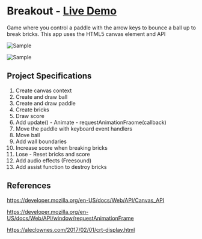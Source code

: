 # Breakout - [Live Demo](https://rphase.github.io/justwebprojects/breakout-game/)

Game where you control a paddle with the arrow keys to bounce a ball up to break bricks. This app uses the HTML5 canvas element and API

![Sample](https://rphase.github.io/justwebprojects/resource/breakout-game.png)

![Sample](https://rphase.github.io/justwebprojects/resource/breakout-game2.png)

## Project Specifications

1. Create canvas context
2. Create and draw ball
3. Create and draw paddle
4. Create bricks
5. Draw score
6. Add update() - Animate - requestAnimationFraome(callback)
7. Move the paddle with keyboard event handlers
8. Move ball
9. Add wall boundaries
10. Increase score when breaking bricks
11. Lose - Reset bricks and score
12. Add audio effects (Freesound)
13. Add assist function to destroy bricks

## References

https://developer.mozilla.org/en-US/docs/Web/API/Canvas_API

https://developer.mozilla.org/en-US/docs/Web/API/window/requestAnimationFrame

https://aleclownes.com/2017/02/01/crt-display.html
